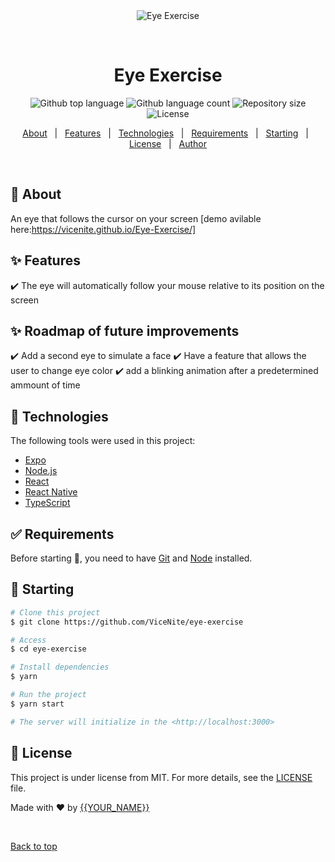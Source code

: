 <div align="center" id="top"> 
  <img src="./.github/app.gif" alt="Eye Exercise" />

  &#xa0;

  <!-- <a href="https://eyeexercise.netlify.app">Demo</a> -->
</div>

<h1 align="center">Eye Exercise</h1>

<p align="center">
  <img alt="Github top language" src="https://img.shields.io/github/languages/top/ViceNite/eye-exercise?color=56BEB8">

  <img alt="Github language count" src="https://img.shields.io/github/languages/count/ViceNite/eye-exercise?color=56BEB8">

  <img alt="Repository size" src="https://img.shields.io/github/repo-size/ViceNite/eye-exercise?color=56BEB8">

  <img alt="License" src="https://img.shields.io/github/license/ViceNite/eye-exercise?color=56BEB8">

  <!-- <img alt="Github issues" src="https://img.shields.io/github/issues/ViceNite/eye-exercise?color=56BEB8" /> -->

  <!-- <img alt="Github forks" src="https://img.shields.io/github/forks/ViceNite/eye-exercise?color=56BEB8" /> -->

  <!-- <img alt="Github stars" src="https://img.shields.io/github/stars/ViceNite/eye-exercise?color=56BEB8" /> -->
</p>


<p align="center">
  <a href="#dart-about">About</a> &#xa0; | &#xa0; 
  <a href="#sparkles-features">Features</a> &#xa0; | &#xa0;
  <a href="#rocket-technologies">Technologies</a> &#xa0; | &#xa0;
  <a href="#white_check_mark-requirements">Requirements</a> &#xa0; | &#xa0;
  <a href="#checkered_flag-starting">Starting</a> &#xa0; | &#xa0;
  <a href="#memo-license">License</a> &#xa0; | &#xa0;
  <a href="https://github.com/ViceNite" target="_blank">Author</a>
</p>

<br>

## :dart: About ##

An eye that follows the cursor on your screen 
[demo avilable here:https://vicenite.github.io/Eye-Exercise/]

## :sparkles: Features ##

:heavy_check_mark: The eye will automatically follow your mouse relative to its position on the screen  

## :sparkles: Roadmap of future improvements ##

:heavy_check_mark: Add a second eye to simulate a face
:heavy_check_mark: Have a feature that allows the user to change eye color
:heavy_check_mark: add a blinking animation after a predetermined ammount of time


## :rocket: Technologies ##

The following tools were used in this project:

- [Expo](https://expo.io/)
- [Node.js](https://nodejs.org/en/)
- [React](https://pt-br.reactjs.org/)
- [React Native](https://reactnative.dev/)
- [TypeScript](https://www.typescriptlang.org/)

## :white_check_mark: Requirements ##

Before starting :checkered_flag:, you need to have [Git](https://git-scm.com) and [Node](https://nodejs.org/en/) installed.

## :checkered_flag: Starting ##

```bash
# Clone this project
$ git clone https://github.com/ViceNite/eye-exercise

# Access
$ cd eye-exercise

# Install dependencies
$ yarn

# Run the project
$ yarn start

# The server will initialize in the <http://localhost:3000>
```

## :memo: License ##

This project is under license from MIT. For more details, see the [LICENSE](LICENSE.md) file.


Made with :heart: by <a href="https://github.com/ViceNite" target="_blank">{{YOUR_NAME}}</a>

&#xa0;

<a href="#top">Back to top</a>
